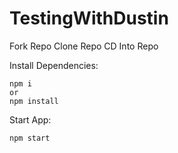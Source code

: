 # TestingWithDustin
Fork Repo
Clone Repo
CD Into Repo

Install Dependencies:
```
npm i
or
npm install
```

Start App:
```
npm start
```
